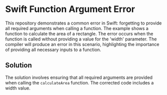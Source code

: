 # Swift Function Argument Error
This repository demonstrates a common error in Swift: forgetting to provide all required arguments when calling a function. The example shows a function to calculate the area of a rectangle. The error occurs when the function is called without providing a value for the 'width' parameter.  The compiler will produce an error in this scenario, highlighting the importance of providing all necessary inputs to a function.

## Solution
The solution involves ensuring that all required arguments are provided when calling the `calculateArea` function. The corrected code includes a width value.